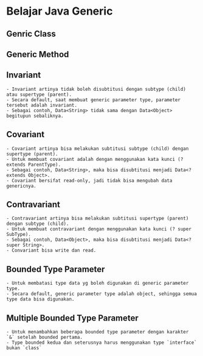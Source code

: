 # Belajar Java Generic

## Genric Class
## Generic Method
## Invariant
    - Invariant artinya tidak boleh disubtitusi dengan subtype (child) atau supertype (parent).
    - Secara default, saat membuat generic parameter type, parameter tersebut adalah invariant.
    - Sebagai contoh, Data<String> tidak sama dengan Data<Object> begitupun sebaliknya. 
## Covariant
    - Covariant artinya bisa melakukan subtitusi subtype (child) dengan supertype (parent).
    - Untuk membuat covariant adalah dengan menggunakan kata kunci (? extends ParentType).
    - Sebagai contoh, Data<String>, maka bisa disubtitusi menjadi Data<? extends Object>.
    - Covariant bersifat read-only, jadi tidak bisa mengubah data genericnya.
## Contravariant
    - Contravariant artinya bisa melakukan subtitusi supertype (parent) dengan subtype (child).
    - Untuk membuat contravariant dengan menggunakan kata kunci (? super SubType).
    - Sebagai contoh, Data<Object>, maka bisa disubtitusi menjadi Data<? super String>.
    - Convariant bisa write dan read.
## Bounded Type Parameter
    - Untuk membatasi type data yg boleh digunakan di generic parameter type.
    - Secara default, generic parameter type adalah object, sehingga semua type data bisa digunakan.
## Multiple Bounded Type Parameter
    - Untuk menambahkan beberapa bounded type parameter dengan karakter `&` setelah bounded pertama.
    - Type bounded kedua dan seterusnya harus menggunakan type `interface` bukan `class`